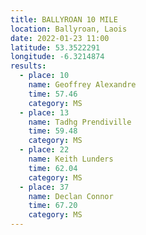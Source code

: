 ```yaml
---
title: BALLYROAN 10 MILE
location: Ballyroan, Laois
date: 2022-01-23 11:00
latitude: 53.3522291
longitude: -6.3214874
results:
  - place: 10
    name: Geoffrey Alexandre
    time: 57.46
    category: MS
  - place: 13
    name: Tadhg Prendiville
    time: 59.48
    category: MS
  - place: 22
    name: Keith Lunders
    time: 62.04
    category: MS
  - place: 37
    name: Declan Connor
    time: 67.20
    category: MS
---
```

